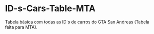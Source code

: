 # ID-s-Cars-Table-MTA
Tabela básica com todas as ID's de carros do GTA San Andreas (Tabela feita para MTA).
